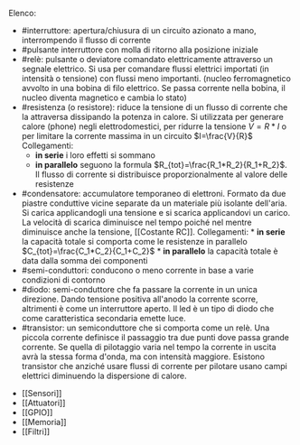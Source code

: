 Elenco:
* #interruttore: apertura/chiusura di un circuito azionato a mano, interrompendo il flusso di corrente
* #pulsante interruttore con molla di ritorno alla posizione iniziale
* #relè: pulsante o deviatore comandato elettricamente attraverso un segnale elettrico. 
	Si usa per comandare flussi elettrici importati (in intensità o tensione) con flussi meno importanti. (nucleo ferromagnetico avvolto in una bobina di filo elettrico. Se passa corrente nella bobina, il nucleo diventa magnetico e cambia lo stato)
* #resistenza (o resistore): riduce la tensione di un flusso di corrente che la attraversa dissipando la potenza in calore. 
	Si utilizzata per generare calore (phone) negli elettrodomestici, per ridurre la tensione $V=R*I$ o per limitare la corrente massima in un circuito $I=\frac{V}{R}$
	Collegamenti:
	 * **in serie** i loro effetti si sommano
	 * **in parallelo** seguono la formula $R_{tot}=\frac{R_1*R_2}{R_1+R_2}$. Il flusso di corrente si distribuisce proporzionalmente al valore delle resistenze
* #condensatore: accumulatore temporaneo di elettroni. Formato da due piastre conduttive vicine separate da un materiale più isolante dell'aria. Si carica applicandogli una tensione e si scarica applicandovi un carico. La velocità di scarica diminuisce nel tempo poiché nel mentre diminuisce anche la tensione, [[Costante RC]].
	Collegamenti:
	  * **in serie** la capacità totale si comporta come le resistenze in parallelo $C_{tot}=\frac{C_1*C_2}{C_1+C_2}$
	  * **in parallelo** la capacità totale è data dalla somma dei componenti
* #semi-conduttori: conducono o meno corrente in base a varie condizioni di contorno
* #diodo: semi-conduttore che fa passare la corrente in un unica direzione. Dando tensione positiva all'anodo la corrente scorre, altrimenti è come un interruttore aperto. Il led è un tipo di diodo che come caratteristica secondaria emette luce.
* #transistor: un semiconduttore che si comporta come un relè. Una piccola corrente definisce il passaggio tra due punti dove passa grande corrente. Se quella di pilotaggio varia nel tempo la corrente in uscita avrà la stessa forma d'onda, ma con intensità maggiore. Esistono transistor che anziché usare flussi di corrente per pilotare usano campi elettrici diminuendo la dispersione di calore.
- [[Sensori]]
- [[Attuatori]]
- [[GPIO]]
- [[Memoria]]
- [[Filtri]]